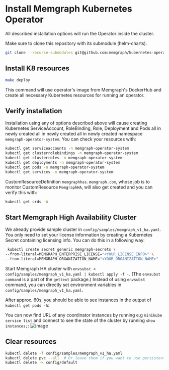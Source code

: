 # Install Memgraph Kubernetes Operator

All described installation options will run the Operator inside the cluster.


Make sure to clone this repository with its submodule (helm-charts).

```bash
git clone --recurse-submodules git@github.com:memgraph/kubernetes-operator.git
```

## Install K8 resources

```bash
make deploy
```

This command will use operator's image from Memgraph's DockerHub and create all necessary Kubernetes resources for running an operator.

## Verify installation

Installation using any of options described above will cause creating Kubernetes ServiceAccount, RoleBinding, Role, Deployment and Pods all in newly created all in newly created all in newly created
namespace `memgraph-operator-system`. You can check your resources with:

```bash
kubectl get serviceaccounts -n memgraph-operator-system
kubectl get clusterrolebindings -n memgraph-operator-system
kubectl get clusterroles -n memgraph-operator-system
kubectl get deployments -n memgraph-operator-system
kubectl get pods -n memgraph-operator-system
kubectl get services -n memgraph-operator-system
```

CustomResourceDefinition `memgraphhas.memgraph.com`, whose job is to monitor CustomResource `MemgraphHA`, will also get created and you can verify
this with:

```bash
kubectl get crds -A
```

## Start Memgraph High Availability Cluster

We already provide sample cluster in `config/samples/memgraph_v1_ha.yaml`. You only need to set your license information by
creating a Kubernetes Secret containing licensing info. You can do this in a following way:

```bash
 kubectl create secret generic memgraph-secrets \
--from-literal=MEMGRAPH_ENTERPRISE_LICENSE="<YOUR_LICENSE_INFO>" \
--from-literal=MEMGRAPH_ORGANIZATION_NAME="<YOUR_ORGANIZATION_NAME>"
```

Start Memgraph HA cluster with `envsubst < config/samples/memgraph_v1_ha.yaml | kubectl apply -f -`. (The `envsubst command` is a part of the `gettext` package.)
Instead of using `envsubst` command, you can directly set environment variables in `config/samples/memgraph_v1_ha.yaml`.


After approx. 60s, you should be able to see instances in the output of `kubectl get pods -A`:


You can now find URL of any coordinator instances by running e.g `minikube service list` and connect to see the state of the cluster by running
`show instances;`:
![image](https://github.com/memgraph/kubernetes-operator/assets/53269502/c68d52e2-19f7-4e45-8ff0-fc2ee662c64b)


## Clear resources

```bash
kubectl delete -f config/samples/memgraph_v1_ha.yaml
kubectl delete pvc --all  # Or leave them if you want to use persistent storage
kubectl delete -k config/default
```

